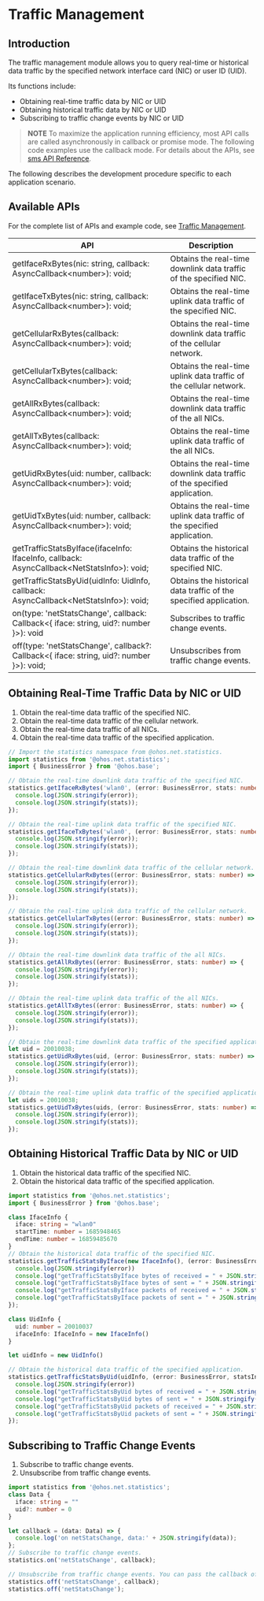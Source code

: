 # Traffic Management

## Introduction

The traffic management module allows you to query real-time or historical data traffic by the specified network interface card (NIC) or user ID (UID).

Its functions include:

- Obtaining real-time traffic data by NIC or UID
- Obtaining historical traffic data by NIC or UID
- Subscribing to traffic change events by NIC or UID

> **NOTE**
> To maximize the application running efficiency, most API calls are called asynchronously in callback or promise mode. The following code examples use the callback mode. For details about the APIs, see [sms API Reference](../reference/apis/js-apis-net-statistics.md).

The following describes the development procedure specific to each application scenario.

## Available APIs

For the complete list of APIs and example code, see [Traffic Management](../reference/apis/js-apis-net-statistics.md).

| API                                                                                     | Description                        |
| ------------------------------------------------------------------------------------------- | ---------------------------- |
| getIfaceRxBytes(nic: string, callback: AsyncCallback\<number>): void;                       | Obtains the real-time downlink data traffic of the specified NIC. |
| getIfaceTxBytes(nic: string, callback: AsyncCallback\<number>): void;                       | Obtains the real-time uplink data traffic of the specified NIC. |
| getCellularRxBytes(callback: AsyncCallback\<number>): void;                                 | Obtains the real-time downlink data traffic of the cellular network.    |
| getCellularTxBytes(callback: AsyncCallback\<number>): void;                                 | Obtains the real-time uplink data traffic of the cellular network.    |
| getAllRxBytes(callback: AsyncCallback\<number>): void;                                      | Obtains the real-time downlink data traffic of the all NICs. |
| getAllTxBytes(callback: AsyncCallback\<number>): void;                                      | Obtains the real-time uplink data traffic of the all NICs. |
| getUidRxBytes(uid: number, callback: AsyncCallback\<number>): void;                         | Obtains the real-time downlink data traffic of the specified application. |
| getUidTxBytes(uid: number, callback: AsyncCallback\<number>): void;                         | Obtains the real-time uplink data traffic of the specified application. |
| getTrafficStatsByIface(ifaceInfo: IfaceInfo, callback: AsyncCallback\<NetStatsInfo>): void; | Obtains the historical data traffic of the specified NIC.     |
| getTrafficStatsByUid(uidInfo: UidInfo, callback: AsyncCallback\<NetStatsInfo>): void;       | Obtains the historical data traffic of the specified application.     |
| on(type: 'netStatsChange', callback: Callback\<{ iface: string, uid?: number }>): void      | Subscribes to traffic change events.        |
| off(type: 'netStatsChange', callback?: Callback\<{ iface: string, uid?: number }>): void;   | Unsubscribes from traffic change events.    |

## Obtaining Real-Time Traffic Data by NIC or UID

1. Obtain the real-time data traffic of the specified NIC. 
2. Obtain the real-time data traffic of the cellular network.
3. Obtain the real-time data traffic of all NICs. 
4. Obtain the real-time data traffic of the specified application. 

```ts
// Import the statistics namespace from @ohos.net.statistics.
import statistics from '@ohos.net.statistics';
import { BusinessError } from '@ohos.base';

// Obtain the real-time downlink data traffic of the specified NIC. 
statistics.getIfaceRxBytes('wlan0', (error: BusinessError, stats: number) => {
  console.log(JSON.stringify(error));
  console.log(JSON.stringify(stats));
});

// Obtain the real-time uplink data traffic of the specified NIC. 
statistics.getIfaceTxBytes('wlan0', (error: BusinessError, stats: number) => {
  console.log(JSON.stringify(error));
  console.log(JSON.stringify(stats));
});

// Obtain the real-time downlink data traffic of the cellular network.
statistics.getCellularRxBytes((error: BusinessError, stats: number) => {
  console.log(JSON.stringify(error));
  console.log(JSON.stringify(stats));
});

// Obtain the real-time uplink data traffic of the cellular network.
statistics.getCellularTxBytes((error: BusinessError, stats: number) => {
  console.log(JSON.stringify(error));
  console.log(JSON.stringify(stats));
});

// Obtain the real-time downlink data traffic of the all NICs. 
statistics.getAllRxBytes((error: BusinessError, stats: number) => {
  console.log(JSON.stringify(error));
  console.log(JSON.stringify(stats));
});

// Obtain the real-time uplink data traffic of the all NICs. 
statistics.getAllTxBytes((error: BusinessError, stats: number) => {
  console.log(JSON.stringify(error));
  console.log(JSON.stringify(stats));
});

// Obtain the real-time downlink data traffic of the specified application. 
let uid = 20010038;
statistics.getUidRxBytes(uid, (error: BusinessError, stats: number) => {
  console.log(JSON.stringify(error));
  console.log(JSON.stringify(stats));
});

// Obtain the real-time uplink data traffic of the specified application. 
let uids = 20010038;
statistics.getUidTxBytes(uids, (error: BusinessError, stats: number) => {
  console.log(JSON.stringify(error));
  console.log(JSON.stringify(stats));
});
```

## Obtaining Historical Traffic Data by NIC or UID

1. Obtain the historical data traffic of the specified NIC. 
2. Obtain the historical data traffic of the specified application. 

```ts
import statistics from '@ohos.net.statistics';
import { BusinessError } from '@ohos.base';

class IfaceInfo {
  iface: string = "wlan0"
  startTime: number = 1685948465
  endTime: number = 16859485670
}
// Obtain the historical data traffic of the specified NIC. 
statistics.getTrafficStatsByIface(new IfaceInfo(), (error: BusinessError, statsInfo: statistics.NetStatsInfo) => {
  console.log(JSON.stringify(error))
  console.log("getTrafficStatsByIface bytes of received = " + JSON.stringify(statsInfo.rxBytes));
  console.log("getTrafficStatsByIface bytes of sent = " + JSON.stringify(statsInfo.txBytes));
  console.log("getTrafficStatsByIface packets of received = " + JSON.stringify(statsInfo.rxPackets));
  console.log("getTrafficStatsByIface packets of sent = " + JSON.stringify(statsInfo.txPackets));
});

class UidInfo {
  uid: number = 20010037
  ifaceInfo: IfaceInfo = new IfaceInfo()
}

let uidInfo = new UidInfo()

// Obtain the historical data traffic of the specified application. 
statistics.getTrafficStatsByUid(uidInfo, (error: BusinessError, statsInfo: statistics.NetStatsInfo) => {
  console.log(JSON.stringify(error))
  console.log("getTrafficStatsByUid bytes of received = " + JSON.stringify(statsInfo.rxBytes));
  console.log("getTrafficStatsByUid bytes of sent = " + JSON.stringify(statsInfo.txBytes));
  console.log("getTrafficStatsByUid packets of received = " + JSON.stringify(statsInfo.rxPackets));
  console.log("getTrafficStatsByUid packets of sent = " + JSON.stringify(statsInfo.txPackets));
});
```

## Subscribing to Traffic Change Events

1. Subscribe to traffic change events.
2. Unsubscribe from traffic change events.

```ts
import statistics from '@ohos.net.statistics';
class Data {
  iface: string = ""
  uid?: number = 0
}

let callback = (data: Data) => {
  console.log('on netStatsChange, data:' + JSON.stringify(data));
};
// Subscribe to traffic change events.
statistics.on('netStatsChange', callback);

// Unsubscribe from traffic change events. You can pass the callback of the **on** function if you want to unsubscribe from a certain type of event. If you do not pass the callback, you will unsubscribe from all events.
statistics.off('netStatsChange', callback);
statistics.off('netStatsChange');
```
